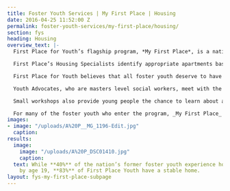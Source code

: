 ```yaml
---
title: Foster Youth Services | My First Place | Housing
date: 2016-04-25 11:52:00 Z
permalink: foster-youth-services/my-first-place/housing/
section: fys
heading: Housing
overview_text: |-
  First Place for Youth’s flagship program, *My First Place*, is a nationally recognized model where program participants live in one or two bedroom apartments scattered throughout the community.  They receive assistance with basic living expenses, and receive intensive case management and education and employment support services. The foundation provided by stable housing empowers young people to build communities, pursue their dreams, and pave their own way for successful, independent living for years to come.

  First Place’s Housing Specialists identify appropriate apartments based on their safety and security, proximity to education and employment opportunities, and accessibility by public transit. First Place holds the master leases and manages the apartment units, allowing First Place for Youth’s Housing staff to act as an intermediary with landlords as program participants learn what it means to be a good tenant and neighbor.

  First Place for Youth believes that all foster youth deserve to have the opportunity to successfully transition to independence as adults. To help support young people’s ability to maintain stable housing and continue toward their educational and career goals, First Place invests in individualized and small-group support to develop the life skills necessary to thrive, including money management, relationship building, self-advocacy, and healthy living. By providing young people with these practical skills, First Place prepares them to more successful in all avenues of their life.

  Youth Advocates, who are masters level social workers, meet with the young people at their apartments or in their neighborhoods each week. These visits allow Youth Advocates to quickly assess and identify potential areas of concern and provide immediate feedback and coaching to address needs in the moment. During these visits independent living skills are not only discussed, but are actually practiced such as: bill payment and budgeting, cleaning and roommate mediation, conflict resolution, and identifying unhealthy influences.

  Small workshops also provide young people the chance to learn about and share their experiences with a variety of independent living topics, many of which are especially important for foster kids. Common topics include: household management, consumer education, health and wellness, obtaining and correcting credit reports, relationship building, tenant rights and responsibilities, self advocacy, and mindfulness.

  For many of the foster youth who enter the program, _My First Place_ truly represents the first place they can call home. As they develop a sense of permanency, First Place for Youth’s dedicated staff help them set goals that move them toward greater independence.
images:
- image: "/uploads/A%20P__MG_1196-Edit.jpg"
  caption: 
results:
  image:
    image: "/uploads/A%20P_DSC01410.jpg"
    caption: 
  text: While **40%** of the nation’s former foster youth experience homelessness
    by age 19, **83%** of First Place Youth have a stable home.
layout: fys-my-first-place-subpage
---
```



